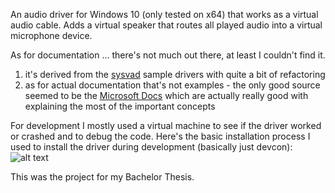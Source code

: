 An audio driver for Windows 10 (only tested on x64) that works as a virtual audio cable. Adds a virtual speaker that routes all played audio into a virtual microphone device.

As for documentation ... there's not much out there, at least I couldn't find it. 
1. it's derived from the [sysvad](https://github.com/microsoft/Windows-driver-samples/tree/master/audio/sysvad) sample drivers with quite a bit of refactoring
2. as for actual documentation that's not examples - the only good source seemed to be the [Microsoft Docs](https://docs.microsoft.com/en-us/windows-hardware/drivers/audio/) which are actually really good with explaining the most of the important concepts

For development I mostly used a virtual machine to see if the driver worked or crashed and to debug the code.
Here's the basic installation process I used to install the driver during development (basically just devcon):
![alt text](https://user-images.githubusercontent.com/5788115/85946963-47b43e00-b948-11ea-9266-4466db063168.png "basic installation process")

This was the project for my Bachelor Thesis.
